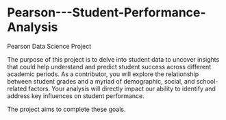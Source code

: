# Pearson---Student-Performance-Analysis
Pearson Data Science Project

The purpose of this project is to delve into student data to uncover insights that could help understand and predict student success across different academic periods. As a contributor, you will explore the relationship between student grades and a myriad of demographic, social, and school-related factors. Your analysis will directly impact our ability to identify and address key influences on student performance.

The project aims to complete these goals. 
